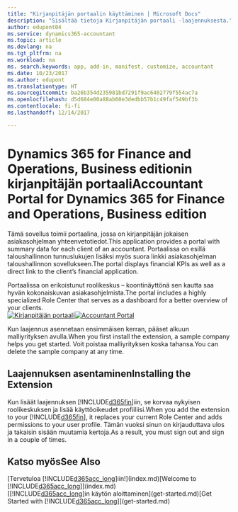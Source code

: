 ```yaml
---
title: "Kirjanpitäjän portaalin käyttäminen | Microsoft Docs"
description: "Sisältää tietoja Kirjanpitäjän portaali -laajennuksesta."
author: edupont04
ms.service: dynamics365-accountant
ms.topic: article
ms.devlang: na
ms.tgt_pltfrm: na
ms.workload: na
ms. search.keywords: app, add-in, manifest, customize, accountant
ms.date: 10/23/2017
ms.author: edupont
ms.translationtype: HT
ms.sourcegitcommit: ba26b354d235981bd7291f9ac6402779f554ac7a
ms.openlocfilehash: d5d684e00a88ab60e3dedbb57b1c49faf549bf3b
ms.contentlocale: fi-fi
ms.lasthandoff: 12/14/2017

---
```

# <a name="accountant-portal-for-dynamics-365-for-finance-and-operations-business-edition"></a><span data-ttu-id="c77c5-103">Dynamics 365 for Finance and Operations, Business editionin kirjanpitäjän portaali</span><span class="sxs-lookup"><span data-stu-id="c77c5-103">Accountant Portal for Dynamics 365 for Finance and Operations, Business edition</span></span>
<span data-ttu-id="c77c5-104">Tämä sovellus toimii portaalina, jossa on kirjanpitäjän jokaisen asiakasohjelman yhteenvetotiedot.</span><span class="sxs-lookup"><span data-stu-id="c77c5-104">This application provides a portal with summary data for each client of an accountant.</span></span> <span data-ttu-id="c77c5-105">Portaalissa on esillä taloushallinnon tunnuslukujen lisäksi myös suora linkki asiakasohjelman taloushallinnon sovellukseen.</span><span class="sxs-lookup"><span data-stu-id="c77c5-105">The portal displays financial KPIs as well as a direct link to the client’s financial application.</span></span>  

<span data-ttu-id="c77c5-106">Portaalissa on erikoistunut roolikeskus – koontinäyttönä sen kautta saa hyvän kokonaiskuvan asiakasohjelmista.</span><span class="sxs-lookup"><span data-stu-id="c77c5-106">The portal includes a highly specialized Role Center that serves as a dashboard for a better overview of your clients.</span></span>  
<span data-ttu-id="c77c5-107">[![Kirjanpitäjän portaali](./media/accountant-get-started/accountant-dashboard.png)](https://go.microsoft.com/fwlink/?linkid=851257)</span><span class="sxs-lookup"><span data-stu-id="c77c5-107">[![Accountant Portal](./media/accountant-get-started/accountant-dashboard.png)](https://go.microsoft.com/fwlink/?linkid=851257)</span></span>

<span data-ttu-id="c77c5-108">Kun laajennus asennetaan ensimmäisen kerran, pääset alkuun malliyrityksen avulla.</span><span class="sxs-lookup"><span data-stu-id="c77c5-108">When you first install the extension, a sample company helps you get started.</span></span> <span data-ttu-id="c77c5-109">Voit poistaa malliyrityksen koska tahansa.</span><span class="sxs-lookup"><span data-stu-id="c77c5-109">You can delete the sample company at any time.</span></span>  

## <a name="installing-the-extension"></a><span data-ttu-id="c77c5-110">Laajennuksen asentaminen</span><span class="sxs-lookup"><span data-stu-id="c77c5-110">Installing the Extension</span></span>
<span data-ttu-id="c77c5-111">Kun lisäät laajennuksen [!INCLUDE[d365fin](includes/d365fin_md.md)]iin, se korvaa nykyisen roolikeskuksen ja lisää käyttöoikeudet profiiliisi.</span><span class="sxs-lookup"><span data-stu-id="c77c5-111">When you add the extension to your [!INCLUDE[d365fin](includes/d365fin_md.md)], it replaces your current Role Center and adds permissions to your user profile.</span></span> <span data-ttu-id="c77c5-112">Tämän vuoksi sinun on kirjauduttava ulos ja takaisin sisään muutamia kertoja.</span><span class="sxs-lookup"><span data-stu-id="c77c5-112">As a result, you must sign out and sign in a couple of times.</span></span>  

## <a name="see-also"></a><span data-ttu-id="c77c5-113">Katso myös</span><span class="sxs-lookup"><span data-stu-id="c77c5-113">See Also</span></span>
<span data-ttu-id="c77c5-114">[Tervetuloa [!INCLUDE[d365acc_long](includes/d365acc_long_md.md)]iin!](index.md)</span><span class="sxs-lookup"><span data-stu-id="c77c5-114">[Welcome to [!INCLUDE[d365acc_long](includes/d365acc_long_md.md)]](index.md)</span></span>  
<span data-ttu-id="c77c5-115">[[!INCLUDE[d365acc_long](includes/d365acc_long_md.md)]in käytön aloittaminen](get-started.md)</span><span class="sxs-lookup"><span data-stu-id="c77c5-115">[Get Started with [!INCLUDE[d365acc_long](includes/d365acc_long_md.md)]](get-started.md)</span></span>  

